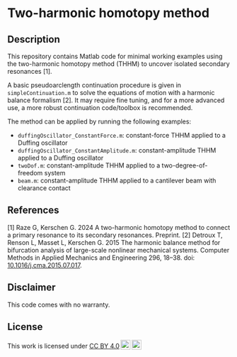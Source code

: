 # Two-harmonic homotopy method

## Description

This repository contains Matlab code for minimal working examples using the two-harmonic homotopy method (THHM) to uncover isolated secondary resonances [1].

A basic pseudoarclength continuation procedure is given in `simpleContinuation.m` to solve the equations of motion with a harmonic balance formalism [2]. It may require fine tuning, and for a more advanced use, a more robust continuation code/toolbox is recommended.

The method can be applied by running the following examples:
* `duffingOscillator_ConstantForce.m`: constant-force THHM applied to a Duffing oscillator
* `duffingOscillator_ConstantAmplitude.m`: constant-amplitude THHM applied to a Duffing oscillator
* `twoDof.m`: constant-amplitude THHM applied to a two-degree-of-freedom system
* `beam.m`: constant-amplitude THHM applied to a cantilever beam with clearance contact

## References
[1] Raze G, Kerschen G. 2024 A two-harmonic homotopy method to connect a primary resonance to its secondary resonances. Preprint.
[2] Detroux T, Renson L, Masset L, Kerschen G. 2015 The harmonic balance method for bifurcation analysis of large-scale nonlinear mechanical systems. Computer Methods in Applied Mechanics and Engineering 296, 18–38. doi: [10.1016/j.cma.2015.07.017](https://doi.org/10.1016/j.cma.2015.07.017).

## Disclaimer
This code comes with no warranty.

## License
<p xmlns:cc="http://creativecommons.org/ns#" >This work is licensed under <a href="http://creativecommons.org/licenses/by/4.0/?ref=chooser-v1" target="_blank" rel="license noopener noreferrer" style="display:inline-block;">CC BY 4.0<img style="height:22px!important;margin-left:3px;vertical-align:text-bottom;" src="https://mirrors.creativecommons.org/presskit/icons/cc.svg?ref=chooser-v1"><img style="height:22px!important;margin-left:3px;vertical-align:text-bottom;" src="https://mirrors.creativecommons.org/presskit/icons/by.svg?ref=chooser-v1"></a></p>

